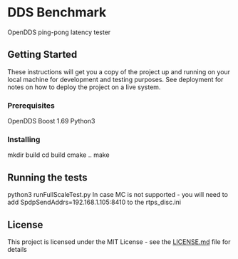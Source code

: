 # DDS Benchmark

OpenDDS ping-pong latency tester

## Getting Started

These instructions will get you a copy of the project up and running on your local machine for development and testing purposes. See deployment for notes on how to deploy the project on a live system.

### Prerequisites

OpenDDS
Boost 1.69
Python3

### Installing

mkdir build
cd build
cmake ..
make

## Running the tests

python3 runFullScaleTest.py 
In case MC is not supported - you will need to add SpdpSendAddrs=192.168.1.105:8410 to the rtps_disc.ini

## License

This project is licensed under the MIT License - see the [LICENSE.md](LICENSE.md) file for details

